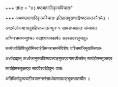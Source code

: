+++
title = "४३ षष्ठभागादिकृत्यविचाराः"

+++
अथषष्ठभागादिकृत्यविचाराः इतिहासपुराणाद्यैःषष्ठसप्तकौनयेत् ।

अष्टमेलोकयात्रातुबहिःसंध्याततःपुनः १ सायंसंध्याप्रातः संध्यावत

अग्निश्चमामन्युश्च० यदह्नापापमकार्ष० अहस्तदबलुम्पतु०

सत्येज्योतिषिजुहोमिस्वाहेतिमन्त्राचमनेविशेषः पश्चिमाभिमुखस्तिष्ठन्‍

अर्ध्यदद्यात् ऊर्ध्वजानुरुपविश्यप्रत्यङ्‌मुखएवगायत्रीजपेत् सायंहोमस्तूक्तएव

सायंहोमस्तूक्तएव सायंवैश्वदेवेपुनः पाकः

अतिथिसंपूज्यघटीत्रयानन्तरंसार्धयामात्प्राक्‌भुक्त्वाशयीत ॥
